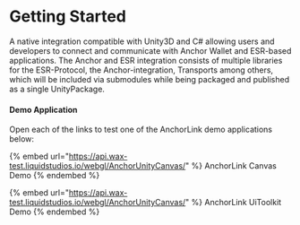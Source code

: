 # Getting Started

A native integration compatible with Unity3D and C# allowing users and developers to connect and communicate with Anchor Wallet and ESR-based applications. The Anchor and ESR integration consists of multiple libraries for the ESR-Protocol, the Anchor-integration, Transports among others, which will be included via submodules while being packaged and published as a single UnityPackage.

#### Demo Application

Open each of the links to test one of the AnchorLink demo applications below:


{% embed url="https://api.wax-test.liquidstudios.io/webgl/AnchorUnityCanvas/" %}
AnchorLink Canvas Demo
{% endembed %}

{% embed url="https://api.wax-test.liquidstudios.io/webgl/AnchorUnityCanvas/" %}
AnchorLink UiToolkit Demo
{% endembed %}
